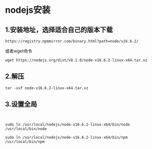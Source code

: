 # nodejs安装

## 1.安装地址，选择适合自己的版本下载

```
https://registry.npmmirror.com/binary.html?path=node/v16.6.2/
```

或者wget命令

```
wget https://nodejs.org/dist/v8.1.0/node-v16.6.2-linux-x64.tar.xz
```

## 2.解压

```
tar -xvf node-v16.6.2-linux-x64.tar.xz
```

## 3.设置全局

```


sudo ln /usr/local/nodejs/node-v16.6.2-linux-x64/bin/node /usr/local/bin/node

sudo ln /usr/local/nodejs/node-v16.6.2-linux-x64/bin/npm /usr/local/bin/npm

```



